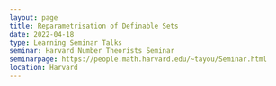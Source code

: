 ```yaml
---
layout: page
title: Reparametrisation of Definable Sets
date: 2022-04-18
type: Learning Seminar Talks
seminar: Harvard Number Theorists Seminar
seminarpage: https://people.math.harvard.edu/~tayou/Seminar.html
location: Harvard
---
```

